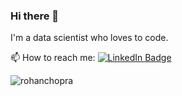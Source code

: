 ### Hi there 👋

I'm a data scientist who loves to code. 
<!-- Connect section -->

📫 How to reach me: <a href="https://linkedin.com/in/rohanchopra09"><img src="https://img.shields.io/badge/-Rohan%20Chopra%20-blue?style=plastic&amp;labelColor=blue&amp;logo=LinkedIn&amp;link=https://linkedin.com/in/rohanchopra09" alt="LinkedIn Badge"></a> 


<p><img align="center" src="https://github-readme-stats.vercel.app/api/top-langs?username=rohanchopra&show_icons=true&locale=en&layout=compact" alt="rohanchopra" /></p>

<!--
**rohanchopra/rohanchopra** is a ✨ _special_ ✨ repository because its `README.md` (this file) appears on your GitHub profile.

Here are some ideas to get you started:

- 🔭 I’m currently working on ...
- 🌱 I’m currently learning ...
- 👯 I’m looking to collaborate on ...
- 🤔 I’m looking for help with ...
- 💬 Ask me about ...
- 📫 How to reach me: ...
- 😄 Pronouns: ...
- ⚡ Fun fact: ...
-->
